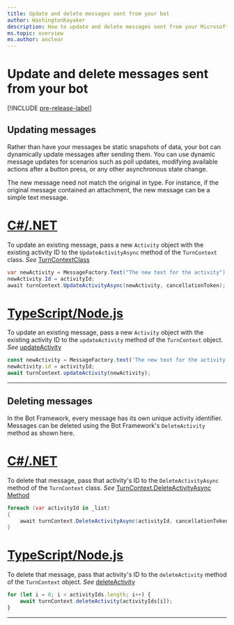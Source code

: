 ```yaml
---
title: Update and delete messages sent from your bot
author: WashingtonKayaker
description: How to update and delete messages sent from your Microsoft Teams bot
ms.topic: overview
ms.author: anclear
---
```


# Update and delete messages sent from your bot

[!INCLUDE [pre-release-label](~/includes/v4-to-v3-pointer-bots.md)]

## Updating messages

Rather than have your messages be static snapshots of data, your bot can dynamically update messages after sending them. You can use dynamic message updates for scenarios such as poll updates, modifying available actions after a button press, or any other asynchronous state change.

The new message need not match the original in type. For instance, if the original message contained an attachment, the new message can be a simple text message.

# [C#/.NET](#tab/dotnet)

To update an existing message, pass a new `Activity` object with the existing activity ID to the `UpdateActivityAsync` method of the `TurnContext` class. *See* [TurnContextClass](/dotnet/api/microsoft.bot.builder.turncontext?view=botbuilder-dotnet-stable)

```csharp
var newActivity = MessageFactory.Text("The new text for the activity");
newActivity.Id = activityId;
await turnContext.UpdateActivityAsync(newActivity, cancellationToken);
```

# [TypeScript/Node.js](#tab/typescript)

To update an existing message, pass a new `Activity` object with the existing activity ID to the `updateActivity` method of the `TurnContext` object. *See* [updateActivity](/javascript/api/botbuilder-core/turncontext?view=botbuilder-ts-latest#updateactivity-partial-activity--)

```typescript
const newActivity = MessageFactory.text('The new text for the activity');
newActivity.id = activityId;
await turnContext.updateActivity(newActivity);
```

---

## Deleting messages

In the Bot Framework, every message has its own unique activity identifier.
Messages can be deleted using the Bot Framework's `DeleteActivity` method as shown here.

# [C#/.NET](#tab/dotnet)

To delete that message, pass that activity's ID to the `DeleteActivityAsync` method of the `TurnContext` class. *See* [TurnContext.DeleteActivityAsync Method](/dotnet/api/microsoft.bot.builder.turncontext.deleteactivityasync?view=botbuilder-dotnet-stable)

```csharp
foreach (var activityId in _list)
{
    await turnContext.DeleteActivityAsync(activityId, cancellationToken);
}
```

# [TypeScript/Node.js](#tab/typescript)

To delete that message, pass that activity's ID to the `deleteActivity` method of the `TurnContext` object. *See* [deleteActivity](https://docs.microsoft.com/en-us/javascript/api/botbuilder-core/turncontext?view=botbuilder-ts-latest#deleteactivity-string---partial-conversationreference--)

```typescript
for (let i = 0; i < activityIds.length; i++) {
    await turnContext.deleteActivity(activityIds[i]);
}
```

---
